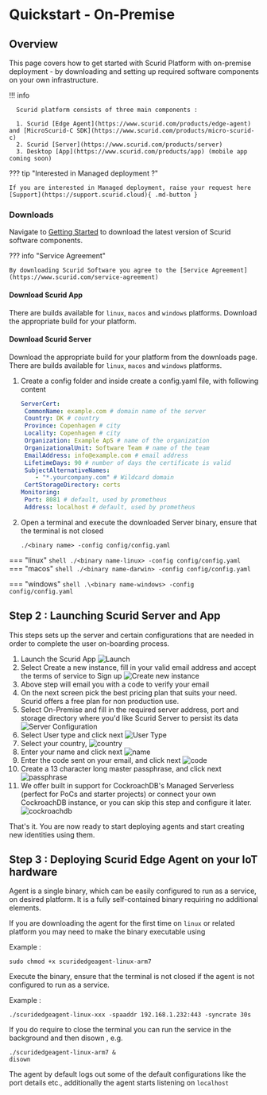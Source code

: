 # Quickstart - On-Premise

## Overview
This page covers how to get started with Scurid Platform with on-premise deployment - by downloading and setting up required software components on your own infrastructure.

!!! info
   
      Scurid platform consists of three main components :

      1. Scurid [Edge Agent](https://www.scurid.com/products/edge-agent) and [MicroScurid-C SDK](https://www.scurid.com/products/micro-scurid-c)
      2. Scurid [Server](https://www.scurid.com/products/server)
      3. Desktop [App](https://www.scurid.com/products/app) (mobile app coming soon)   


??? tip "Interested in Managed deployment ?"

    If you are interested in Managed deployment, raise your request here [Support](https://support.scurid.cloud){ .md-button }


### Downloads
Navigate to [Getting Started](https://www.scurid.com/get-started) to download the latest version of Scurid software components.

??? info "Service Agreement"

    By downloading Scurid Software you agree to the [Service Agreement](https://www.scurid.com/service-agreement)

#### Download Scurid App

There are builds available for `linux`, `macos` and `windows` platforms. Download the appropriate build for your platform.

#### Download Scurid Server
Download the appropriate build for your platform from the downloads page. There are builds available for `linux`, `macos` and `windows` platforms.

1. Create a config folder and inside create a config.yaml file, with following content
    ```yaml
    ServerCert:
     CommonName: example.com # domain name of the server
     Country: DK # country
     Province: Copenhagen # city
     Locality: Copenhagen # city
     Organization: Example ApS # name of the organization
     OrganizationalUnit: Software Team # name of the team
     EmailAddress: info@example.com # email address
     LifetimeDays: 90 # number of days the certificate is valid
     SubjectAlternativeNames:
        - "*.yourcompany.com" # Wildcard domain
     CertStorageDirectory: certs
    Monitoring:
     Port: 8081 # default, used by prometheus
     Address: localhost # default, used by prometheus
    ```
2. Open a terminal and execute the downloaded Server binary, ensure that the terminal is not closed
    ```shell
    ./<binary name> -config config/config.yaml
    ```
=== "linux"
    ```shell
    ./<binary name-linux> -config config/config.yaml
    ``` 
=== "macos"
    ```shell
    ./<binary name-darwin> -config config/config.yaml
    ```

=== "windows"
    ```shell
    .\<binary name-windows> -config config/config.yaml
    ```

## Step 2 : Launching Scurid Server and App
This steps sets up the server and certain configurations that are needed in order to complete the user on-boarding process.

1. Launch the Scurid App ![Launch](img/v23-0-2/scurid-launch.png)  
2. Select Create a new instance, fill in your valid email address and accept the terms of service to Sign up ![Create new instance](img/v23-0-2/create-new-instance.png)
3. Above step will email you with a code to verify your email
4. On the next screen pick the best pricing plan that suits your need. Scurid offers a free plan for non production use.
5. Select On-Premise and fill in the required server address, port and storage directory where you'd like Scurid Server to persist its data ![Server Configuration](img/v23-0-2/on-premise-server-details.png)
6. Select User type and click next ![User Type](img/v23-0-2/select-user-type.png)
7. Select your country, ![country](img/v23-0-2/select-country.png)
8. Enter your name and click next ![name](img/v23-0-2/first-last-name.png)
9. Enter the code sent on your email, and click next ![code](img/v23-0-2/verify-code.png)
10. Create a 13 character long master passphrase, and click next ![passphrase](img/v23-0-2/master-passphrase.png)
11. We offer built in support for CockroachDB's Managed Serverless (perfect for PoCs and starter projects) or connect your own CockroachDB instance, or you can skip this step and configure it later. ![cockroachdb](img/v23-0-2/db-setup.png)


That's it. You are now ready to start deploying agents and start creating new identities using them.


## Step 3 : Deploying Scurid Edge Agent on your IoT hardware

Agent is a single binary, which can be easily configured to run as a service, on desired platform. It is a fully self-contained binary requiring no additional elements.

If you are downloading the agent for the first time on `linux` or related platform you may need to make the binary executable using 

Example : 
```shell
sudo chmod +x scuridedgeagent-linux-arm7 
```

Execute the binary, ensure that the terminal is not closed if the agent is not configured to run as a service.

Example :
```shell
./scuridedgeagent-linux-xxx -spaaddr 192.168.1.232:443 -syncrate 30s
```

If you do require to close the terminal you can run the service in the background and then disown , e.g.

```shell
./scuridedgeagent-linux-arm7 &
disown
```

The agent by default logs out some of the default configurations like the port details etc., additionally the agent starts listening on `localhost`
 